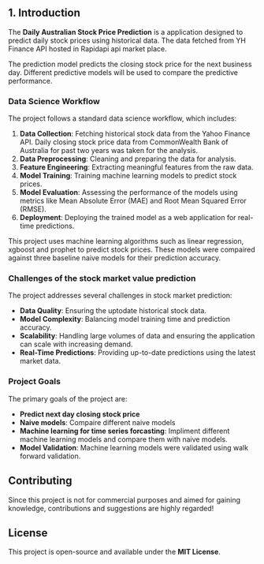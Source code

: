 ## **1. Introduction**

The **Daily Australian Stock Price Prediction** is a application designed to predict daily stock prices using historical data. The data fetched from YH Finance API hosted in Rapidapi api market place. 

The prediction model predicts the closing stock price for the next business day. Different predictive models will be used to compare the predictive performance.

### **Data Science Workflow**
The project follows a standard data science workflow, which includes:
1. **Data Collection**: Fetching historical stock data from the Yahoo Finance API. Daily closing stock price data from CommonWealth Bank of Australia for     past two years was taken for the analysis.
2. **Data Preprocessing**: Cleaning and preparing the data for analysis.
3. **Feature Engineering**: Extracting meaningful features from the raw data.
4. **Model Training**: Training machine learning models to predict stock prices.
5. **Model Evaluation**: Assessing the performance of the models using metrics like Mean Absolute Error (MAE) and Root Mean Squared Error (RMSE).
6. **Deployment**: Deploying the trained model as a web application for real-time predictions.


This project uses machine learning algorithms such as linear regression, xgboost and prophet to predict stock prices. These models were compaired against three baseline naive models for their prediction accuracy.

### **Challenges of the stock market value prediction**
The project addresses several challenges in stock market prediction:
- **Data Quality**: Ensuring the uptodate historical stock data.
- **Model Complexity**: Balancing model training time and prediction accuracy.
- **Scalability**: Handling large volumes of data and ensuring the application can scale with increasing demand.
- **Real-Time Predictions**: Providing up-to-date predictions using the latest market data.

### **Project Goals**
The primary goals of the project are:
- **Predict next day closing stock price**
- **Naive models**: Compaire different naive models 
- **Machine learning for time series forcasting**: Impliment different machine learning models and compare them with naive models.
- **Model Validation**: Machine learning models were validated using walk forward validation.

## **Contributing**
Since this project is not for commercial purposes and aimed for gaining knowledge, contributions and suggestions are highly regarded!

## **License**
This project is open-source and available under the **MIT License**.

